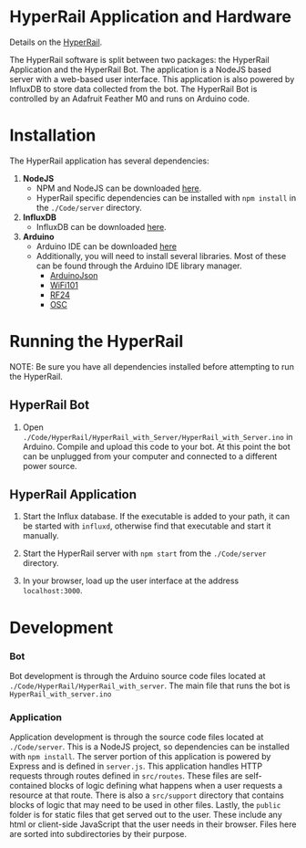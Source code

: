 # __HyperRail Application and Hardware__

Details on the [HyperRail](http://www.open-sensing.org/hyper-rail/).

The HyperRail software is split between two packages: the HyperRail Application and the HyperRail Bot. The application is a NodeJS based server with a web-based user interface. This application is also powered by InfluxDB to store data collected from the bot. The HyperRail Bot is controlled by an Adafruit Feather M0 and runs on Arduino code.

# Installation 
The HyperRail application has several dependencies:
1. __NodeJS__
    * NPM and NodeJS can be downloaded [here](https://nodejs.org/).
    * HyperRail specific dependencies can be installed with `npm install` in the `./Code/server` directory.
2. __InfluxDB__
    * InfluxDB can be downloaded [here](https://portal.influxdata.com/downloads/).
3. __Arduino__
    * Arduino IDE can be downloaded [here](https://www.arduino.cc/en/Main/Software)
    * Additionally, you will need to install several libraries. Most of these can be found through the Arduino IDE library manager.
        * [ArduinoJson](https://github.com/bblanchon/ArduinoJson)
        * [WiFi101](https://github.com/arduino-libraries/WiFi101)
        * [RF24](https://github.com/nRF24/RF24)
        * [OSC](https://github.com/CNMAT/OSC)

# Running the HyperRail
NOTE: Be sure you have all dependencies installed before attempting to run the HyperRail.
## HyperRail Bot
1. Open `./Code/HyperRail/HyperRail_with_Server/HyperRail_with_Server.ino` in Arduino. Compile and upload this code to your bot. At this point the bot can be unplugged from your computer and connected to a different power source.



## HyperRail Application
1. Start the Influx database. If the executable is added to your path, it can be started with `influxd`, otherwise find that executable and start it manually.

2. Start the HyperRail server with `npm start` from the `./Code/server` directory.

3. In your browser, load up the user interface at the address `localhost:3000`.

# Development

### Bot
Bot development is through the Arduino source code files located at `./Code/HyperRail/HyperRail_with_server`. The main file that runs the bot is `HyperRail_with_server.ino`


### Application
Application development is through the source code files located at `./Code/server`. This is a NodeJS project, so dependencies can be installed with `npm install`. The server portion of this application is powered by Express and is defined in `server.js`. This application handles HTTP requests through routes defined in `src/routes`. These files are self-contained blocks of logic defining what happens when a user requests a resource at that route. There is also a `src/support` directory that contains blocks of logic that may need to be used in other files. Lastly, the `public` folder is for static files that get served out to the user. These include any html or client-side JavaScript that the user needs in their browser. Files here are sorted into subdirectories by their purpose.